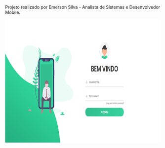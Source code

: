 Projeto realizado por Emerson Silva - Analista de Sistemas e Desenvolvedor Mobile.

<img src="https://github.com/csinho/Tela_login/blob/master/home.png" width="900" height="400">

